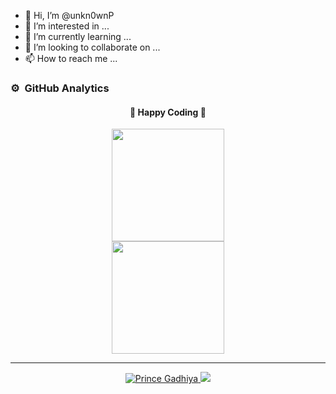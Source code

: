 - 👋 Hi, I’m @unkn0wnP
- 👀 I’m interested in ...
- 🌱 I’m currently learning ...
- 💞️ I’m looking to collaborate on ...
- 📫 How to reach me ...

<!---
unkn0wnP/unkn0wnP is a ✨ special ✨ repository because its `README.md` (this file) appears on your GitHub profile.
You can click the Preview link to take a look at your changes.
--->
### ⚙️ &nbsp;GitHub Analytics

<div align="center">
  <h4> 
    🏃 Happy Coding 🏃 
  </h4>
</div>
<p align="center">
  <a href="https://github.com/unkn0wnP">
    <img height="180em" src="https://github-readme-stats.vercel.app/api?username=unkn0wnP&count_private=true&theme=onedark&hide_border=true&show_icons=true&include_all_commits=true"/><br>
    <img height="180em" src="https://github-readme-stats.vercel.app/api/top-langs/?username=unkn0wnP&theme=onedark&hide_border=true&langs_count=9&layout=compact"/>
  </a>
</p>

---

<p align="center">
<a href="https://github.com/unkn0wnP">
  <img src="https://komarev.com/ghpvc/?username=unkn0wnP" alt="Prince Gadhiya" />
  <img src="https://img.shields.io/github/followers/unkn0wnP?style=flat&color=red&label=GitHub%20Followers%20"/></a></a>
</p>
